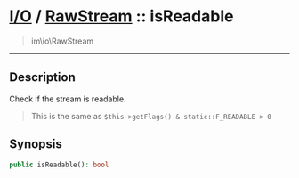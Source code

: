 # [I/O](io.md) / [RawStream](io-RawStream.md) :: isReadable
 > im\io\RawStream
____

## Description
Check if the stream is readable.

 > This is the same as `$this->getFlags() & static::F_READABLE > 0`  

## Synopsis
```php
public isReadable(): bool
```
